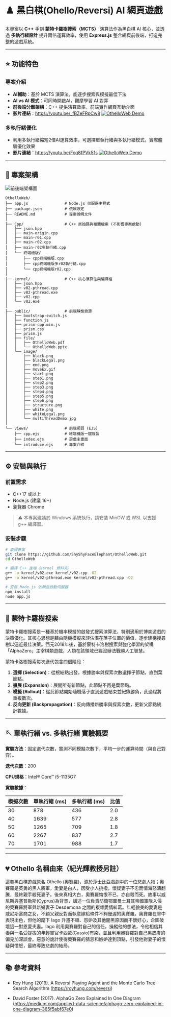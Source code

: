 # ♟️ 黑白棋(Ohello/Reversi) AI 網頁遊戲

本專案以 **C++**  手刻 **蒙特卡羅樹搜索（MCTS）** 演算法作為黑白棋 AI 核心，並透過 **多執行緒設計** 提升兩倍運算效率，使用 **Express.js** 整合網頁前後端，打造完整的遊戲系統。

---

## ⭐ 功能特色

### **專案介紹**

- **AI輔助**：基於 MCTS 演算法，能逐步搜索與模擬最佳下法  
- **AI vs AI 模式**：可同時開啟AI，觀摩學習 AI 對弈
- **前後端分離架構**：C++ 提供演算效率，前端實作網頁互動介面 
- **影片連結**：https://youtu.be/_fBZeFRpCw8
[![OthelloWeb Demo](/public/image/homePage.png)](https://youtu.be/_fBZeFRpCw8)

### **多執行緒優化**

- 利用多執行緒縮短2倍AI運算效率，可選擇單執行緒與多執行緒模式，實際體驗優化效果 
- **影片連結**：https://youtu.be/Fcq8fPVk51s
[![OthelloWeb Demo](/public/image/multiThreadDemo.jpg)](https://youtu.be/Fcq8fPVk51s)

---

## 📂 專案架構

![前後端架構圖](public/image/structure.png)

```plaintext
OthelloWeb/
├── app.js                # Node.js 伺服器主程式
├── package.json          # 依賴設定
├── README.md             # 專案說明文件
│
├── Cpp/                  # C++ 原始碼與相關檔案 (不影響專案啟動)
│   ├── json.hpp
│   ├── main-origin.cpp
│   ├── main-r01.cpp
│   ├── main-r02.cpp
│   ├── main-r02多執行緒.cpp
│   └── 終端機版/
│       ├── cpp終端機版.cpp
│       ├── cpp終端機版多r02執行緒.cpp
│       └── cpp終端機版r02.cpp
│
├── kernel/               # C++ 核心演算法與編譯檔
│   ├── json.hpp
│   ├── v02-pthread.cpp
│   ├── v02-pthread.exe
│   ├── v02.cpp
│   └── v02.exe
│
├── public/               # 前端靜態資源
│   ├── bootstrap-switch.js
│   ├── function.js
│   ├── prism-cpp.min.js
│   ├── prism.css
│   ├── prism.js
│   ├── file/
│   │   ├── OthelloWeb.pdf
│   │   └── OthelloWeb.pptx
│   └── image/
│       ├── black.png
│       ├── blackLegal.png
│       ├── end.png
│       ├── moveEx.gif
│       ├── start.png
│       ├── step1.png
│       ├── step2.png
│       ├── step3.png
│       ├── step4.png
│       ├── step5.png
│       ├── step6.png
│       ├── structure.png
│       ├── white.png
│       ├── whiteLegal.png
│       └── multiThreadDemo.jpg
│
└── views/                # 前端網頁 (EJS)
    ├── cpp.ejs           # 終端機版一鍵複製
    ├── index.ejs         # 遊戲主畫面
    └── introduce.ejs     # 專案介紹
```

---

## ⚙️ 安裝與執行

### 前置需求

- C++17 或以上
- Node.js (建議 16+)
- 瀏覽器 Chrome

> ⚠️ 本專案建議於 Windows 系統執行，請安裝 MinGW 或 WSL 以支援 g++ 編譯器。

### 安裝步驟

```bash
# 取得專案
git clone https://github.com/ShyShyFaceElephant/OthelloWeb.git
cd OthelloWeb

# 編譯 C++ 後端（kernel 資料夾）
g++ -o kernel/v02.exe kernel/v02.cpp -O2
g++ -o kernel/v02-pthread.exe kernel/v02-pthread.cpp -O2

# 安裝 Node.js 依賴並啟動伺服器
npm install
node app.js
```

---

## 🌲 蒙特卡羅樹搜索

蒙特卡羅樹搜索是一種基於機率模擬的啟發式搜索演算法，特別適用於博奕遊戲的決策優化。其核心思想是藉由隨機模擬來評估潛在落子位置的價值，逐步建構搜尋樹以逼近最佳決策。西元2018年後，基於蒙特卡洛樹搜索與強化學習的架構「AlphaZero」主宰棋類遊戲，人類在該領域已經沒辦法戰勝人工智慧。

蒙特卡洛樹搜索每次迭代包含四個階段：

1. **選擇 (Selection)**：從根結點出發，根據勝率與探索次數選擇子節點，直到葉節點。
2. **擴展 (Expansion)**：展開所有新節點，此節點不再是葉節點。
3. **模擬 (Rollout)**：從此節點開始隨機落子直到遊戲結束並紀錄勝負，此過程將重複數次。
4. **反向更新 (Backpropagation)**：反向傳播新勝率與探索次數，更新父節點統計數據。

---

## 🪡 單執行緒 vs. 多執行緒 實驗概要

**實驗方法**：固定選代次數，實測不同模擬次數下，平均一步的運算時間（與自己對弈）。

**迭代次數**：200

**CPU規格**：Intel® Core™ i5-1135G7

**實驗數據**：

| 模擬次數 | 單執行緒 (ms) | 多執行緒 (ms) | 比值 |
|----------|-----------------------------|-----------------------------|------|
| 30       | 878                         | 436                         | 2.0  |
| 40       | 1639                        | 577                         | 2.8  |
| 50       | 1265                        | 709                         | 1.8  |
| 60       | 2267                        | 837                         | 2.7  |
| 70       | 1701                        | 988                         | 1.7  |

---

## 💔 Othello 名稱由來（紀光輝教授另註）

這套黑白棋遊戲原名 Othello (奧賽羅)，源於莎士比亞戲劇中的一位悲劇人物；奧賽羅是英勇的黑人將軍，愛妻是白人，因受小人挑撥，懷疑妻子不忠而情海怒濤翻騰，最終親手殺死妻子。後來真相大白，奧賽羅悔恨不已，亦自殺而死。故事以威尼斯與塞普勒斯(Cyprus)為背景，講述一位負責防衛鄂圖曼土耳其帝國軍隊入侵的奧賽羅將軍與新婚妻子 Desdemona 之間的複雜愛情糾葛。年輕貌美的愛妻是威尼斯富商之女，不顧父親反對而執意嫁給條件不夠優渥的奧賽羅。奧賽羅在軍中表現出色，但他的麾下 Iago 升遷不順、怨妒及其他闇黑原因而不懷好心，企圖破壞這一對恩愛夫妻。Iago 利用奧賽羅對自己的信任，操縱他的想法，令他相信其妻與一名受提拔的年輕軍官卡西歐(Cassio)有染，並且利用奧賽羅對自己黑皮膚的偏見加深誤會。惡意的詭計使得奧賽羅的猜忌和嫉妒達到頂點，引發他對妻子的懷疑與憤怒，最終導致悲劇的結局。

---

## 📚 參考資料

- Roy Hung (2019). A Reversi Playing Agent and the Monte Carlo Tree Search Algorithm  (https://royhung.com/reversi)

- David Foster (2017). AlphaGo Zero Explained In One Diagram  
  (https://medium.com/applied-data-science/alphago-zero-explained-in-one-diagram-365f5abf67e0)
